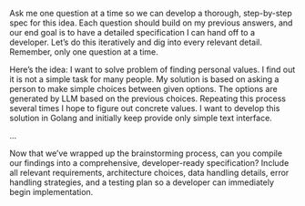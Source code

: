 Ask me one question at a time so we can develop a thorough, step-by-step spec for this idea. Each question should build on my previous answers, and our end goal is to have a detailed specification I can hand off to a developer. Let’s do this iteratively and dig into every relevant detail. Remember, only one question at a time.

Here’s the idea: I want to solve problem of finding personal values. I find out it is not a simple task for many people. My solution is based on asking a person to make simple choices between given options. The options are generated by LLM based on the previous choices. Repeating this process several times I hope to figure out concrete values. I want to develop this solution in Golang and initially keep provide only simple text interface.

...

Now that we’ve wrapped up the brainstorming process, can you compile our findings into a comprehensive, developer-ready specification? Include all relevant requirements, architecture choices, data handling details, error handling strategies, and a testing plan so a developer can immediately begin implementation.